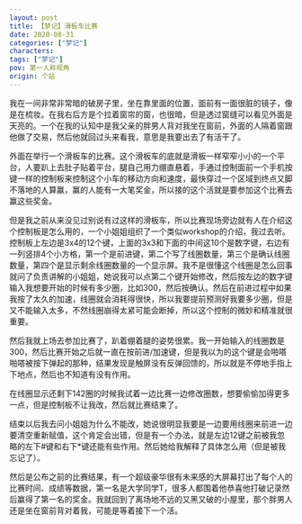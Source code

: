 ```yaml
---
layout: post
title: 【梦记】滑板车比赛
date: 2020-08-31
categories: ["梦记"]
characters: 
tags: ["梦记"]
pov: 第一人称视角
origin: 个站
---
```


我在一间非常非常暗的破房子里，坐在靠里面的位置，面前有一面很脏的镜子，像是在梳妆。在我右后方是个拉着窗帘的窗，也很暗，但是透过窗缝可以看见外面是天亮的。一个在我的认知中是我父亲的胖男人背对我坐在窗前，外面的人隔着窗跟他做了交易，然后他就回过头来看我，意思是我要出去了有活干了。

外面在举行一个滑板车的比赛。这个滑板车的底就是滑板一样窄窄小小的一个平台，人要趴上去肚子贴着平台，腿自己用力绷直悬着，手通过控制面前一个手机按键一样的控制板来控制这个小车的移动方向和速度，最快穿过一个区域到终点又脚不落地的人算赢，赢的人能有一大笔奖金，所以接的这个活就是要参加这个比赛去赢这些奖金。

但是我之前从来没见过别说有过这样的滑板车，所以比赛现场旁边就有人在介绍这个控制板是怎么用的，一个小姐姐组织了一个类似workshop的介绍，我过去听。控制板上左边是3x4的12个键，上面的3x3和下面的中间这10个是数字键，右边有一列竖排4个小方格，第一个是前进键，第二个写了线圈数量，第三个是确认线圈数量，第四个是显示剩余线圈数量的一个显示屏。我不是很懂这个线圈是怎么回事就问了负责讲解的小姐姐，她说我可以点第二个键开始修改，然后按左边的数字键输入我想要开始的时候有多少圈，比如300，然后按确认。然后在前进过程中如果我按了太久的加速，线圈就会消耗得很快，所以我要提前预测好我要多少圈，但是又不能输入太多，不然线圈崩得太紧可能会断掉，所以这个控制的微妙和精准就很重要。

然后我就上场去参加比赛了，趴着绷着腿的姿势很累。我一开始输入的线圈数是300，然后比赛开始之后就一直在按前进/加速键，但是我以为的这个键是会啪嗒啪嗒被按下弹起的那种，结果发现是触屏没有反弹回馈的，所以就是不停地手指上下地点，然后也不知道有没有作用。

在线圈显示还剩下142圈的时候我试着一边比赛一边修改圈数，想要偷偷加得更多一点，但是控制板不让我改，然后就比赛结束了。

结束以后我去问小姐姐为什么不能改，她说很明显我要是一边要用线圈来前进一边要清空重新赋值，这个肯定会出错，但是有一个办法，就是左边12键之前被我忽略的左下#键和右下*键还能有些作用。然后她给我解释了具体怎么用（但是被我忘记了）。

然后是公布之前的比赛结果，有一个超级豪华很有未来感的大屏幕打出了每个人的比赛时间、成绩等数据，第一名是大学同学T，很多人都围着他恭喜他打破记录然后赢得了第一名的奖金。我就回到了离场地不远的又黑又破的小屋里，那个胖男人还是坐在窗前背对着我，可能是等着接下一个活。
